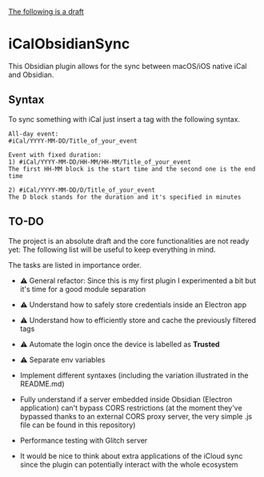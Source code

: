 <u>The following is a draft</u>

# iCalObsidianSync
This Obsidian plugin allows for the sync between macOS/iOS native iCal and Obsidian.

## Syntax
To sync something with iCal just insert a tag with the following syntax.

```
All-day event:
#iCal/YYYY-MM-DD/Title_of_your_event    
    
Event with fixed duration: 
1) #iCal/YYYY-MM-DD/HH-MM/HH-MM/Title_of_your_event    
The first HH-MM block is the start time and the second one is the end time    
    
2) #iCal/YYYY-MM-DD/D/Title_of_your_event    
The D block stands for the duration and it's specified in minutes
```

## TO-DO
The project is an absolute draft and the core functionalities are not ready yet: The following list will be useful to keep everything in mind.

The tasks are listed in importance order.

- ⚠️  General refactor: Since this is my first plugin I experimented a bit but it's time for a good module separation
- ⚠️ Understand how to safely store credentials inside an Electron app
- ⚠️ Understand how to efficiently store and cache the previously filtered tags
- ⚠️ Automate the login once the device is labelled as **Trusted**
- ⚠️ Separate env variables
- Implement different syntaxes (including the variation illustrated in the README.md)
- Fully understand if a server embedded inside Obsidian (Electron application) can't bypass CORS restrictions (at the moment they've bypassed thanks to an external CORS proxy server, the very simple .js file can be found in this repository)
- Performance testing with Glitch server

- It would be nice to think about extra applications of the iCloud sync since the plugin can potentially interact with the whole ecosystem
